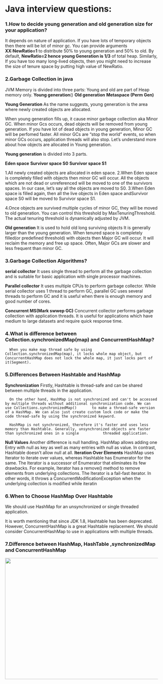 # Java interview questions:

### 1.How to decide young generation and old generation size for your application?
   It depends on nature of application.
   If you have lots of temporary objects then there will be lot of minor gc. 
   You can provide arguments **XX:NewRatio=1** to distribute 50% to young generation and 50% to old.
   By default, **NewRatio=2 hence young Generation is 1/3** of total heap.
   Similarly, If you have too many long-lived objects, then you might need to increase the size of tenure space by putting high value of NewRatio.
   
### 2.Garbage Collection in java
   JVM Memory is divided into three parts:
   Young and old are part of Heap memory only.
   **Young generation**()
   **Old generation**
   **Metaspace (Perm Gen)**   

   **Young Generation**
   As the name suggests, young generation is the area where newly created objects are allocated.

   When young generation fills up, it cause minor garbage collection aka Minor GC.
   When minor Gcs occurs, dead objects will be removed from young generation.
   If you have lot of dead objects in young generation, Minor GC will be perfomed faster.
   All minor GCs are “stop the world” events, so when minor GCs occurs, application threads will also stop.
   Let’s understand more about how objects are allocated in Young generation.

   **Young generation** is divided into 3 parts.

   **Eden space**
   **Survivor space S0**
   **Survivor space S1**
   
   1.All newly created objects are allocated in eden space.
   2.When Eden space is completely filled with objects then minor GC will occur. All the objects which are not dead or unreferenced will be moved to one of the survivors spaces.    In our case, let’s say all the objects are moved to S0.
   3.When Eden space is filled again, then all the live objects in Eden space andSurvivor space S0 will be moved to Survivor space S1.
   
   4.Once objects are survived multiple cycles of minor GC, they will be moved to old generation. You can control this threshold by MaxTenuringThreshold. The actual tenuring threshold is dynamically adjusted by JVM.
   
   
   **Old generation**
   It is used to hold old long surviving objects
   It is generally larger than the young generation.
   When tenured space is completely filled(or predefined threshold) with objects then Major GC will occur. It will reclaim the memory and free up space.
   Often, Major GCs are slower and less frequent than minor GC.
   
   
### 3.Garbage Collection Algorithms?
   **serial collector**
   It uses single thread to perform all the garbage collection and is suitable for basic application with single processor machines.
   
   **Parallel collector**
   It uses multiple CPUs to perform garbage collector. While serial collector uses 1 thread to perform GC, parallel GC uses several threads to perform GC and it is useful when        there is enough memory and good number of cores.
   
   **Concurrent MS(Mark swwep GC)** 
    Concurrent collector performs garbage collection with application threads. It is useful for applications which have medium to large datasets and require quick response time.
### 4.What is difference between Collection.synchronizedMap(map) and ConcurrentHashMap?
      When you make map thread safe by using Collection.synchronizedMap(map), it locks whole map object, but ConcurrentHashMap does not lock the whole map, it just locks part of       it(Segment).
      
### 5.Differences Between Hashtable and HashMap
   **Synchronization**
   Firstly, Hashtable is thread-safe and can be shared between multiple threads in the application.

      On the other hand, HashMap is not synchronized and can't be accessed by multiple threads without additional synchronization code. We can use Collections.synchronizedMap()       to make a thread-safe version of a HashMap. We can also just create custom lock code or make the code thread-safe by using the synchronized keyword.

      HashMap is not synchronized, therefore it's faster and uses less memory than Hashtable. Generally, unsynchronized objects are faster than synchronized ones in a single           threaded application.
      
   **Null Values**
   Another difference is null handling. HashMap allows adding one Entry with null as key as well as many entries with null as value. In contrast, Hashtable doesn't allow null at      all.
   **Iteration Over Elements**
   HashMap uses Iterator to iterate over values, whereas Hashtable has Enumerator for the same. The Iterator is a successor of Enumerator that eliminates its few drawbacks. For    example, Iterator has a remove() method to remove elements from underlying collections.
   The Iterator is a fail-fast iterator. In other words, it throws a ConcurrentModificationException when the underlying collection is modified while iteratin
   
### 6.When to Choose HashMap Over Hashtable
   We should use HashMap for an unsynchronized or single threaded application.

   It is worth mentioning that since JDK 1.8, Hashtable has been deprecated. However, ConcurrentHashMap is a great Hashtable replacement. We should consider ConcurrentHashMap to    use in applications with multiple threads.

### 7.Difference between HashMap, HashTable ,synchronizedMap and ConcurrentHashMap
<p align="center">
  <img width="750" height="400" src="https://user-images.githubusercontent.com/8223432/90375685-e9c3ed00-e092-11ea-95c8-da3800d5c413.PNG">
</p>
